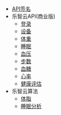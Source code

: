 

- [API签名](/develop-cloud/api/sign)
- 乐智云API(商业版)
   - [登录](/develop-cloud/health/login)
   - [设备](/develop-cloud/health/device)
   - [体重](/develop-cloud/health/weight)
   - [睡眠](/develop-cloud/health/sleep)
   - [血压](/develop-cloud/health/bloodpressure)
   - [步数](/develop-cloud/health/step)
   - [血糖](/develop-cloud/health/bloodsugar)
   - [心率](/develop-cloud/health/heartrate)
   - [健康评估](/develop-cloud/health/estimate)
- 乐智云算法
   - [体脂](/develop-cloud/algorithm/fat)
   - [睡眠分析](/develop-cloud/algorithm/sleep)




